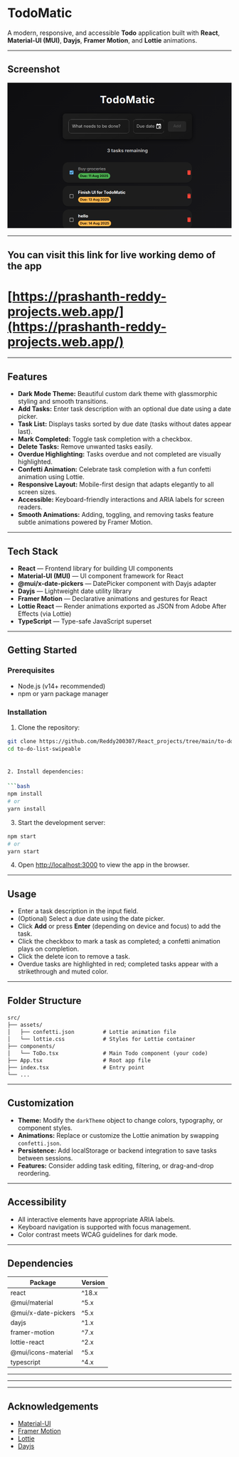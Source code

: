 

# TodoMatic

A modern, responsive, and accessible **Todo** application built with **React**, **Material-UI (MUI)**, **Dayjs**, **Framer Motion**, and **Lottie** animations.

---

## Screenshot

![TodoMatic Demo](./screenshot.png)  

---
## You can visit this link for live working demo of the app 

# [https://prashanth-reddy-projects.web.app/](https://prashanth-reddy-projects.web.app/)
---

## Features

- **Dark Mode Theme:** Beautiful custom dark theme with glassmorphic styling and smooth transitions.
- **Add Tasks:** Enter task description with an optional due date using a date picker.
- **Task List:** Displays tasks sorted by due date (tasks without dates appear last).
- **Mark Completed:** Toggle task completion with a checkbox.
- **Delete Tasks:** Remove unwanted tasks easily.
- **Overdue Highlighting:** Tasks overdue and not completed are visually highlighted.
- **Confetti Animation:** Celebrate task completion with a fun confetti animation using Lottie.
- **Responsive Layout:** Mobile-first design that adapts elegantly to all screen sizes.
- **Accessible:** Keyboard-friendly interactions and ARIA labels for screen readers.
- **Smooth Animations:** Adding, toggling, and removing tasks feature subtle animations powered by Framer Motion.

---

## Tech Stack

- **React** — Frontend library for building UI components
- **Material-UI (MUI)** — UI component framework for React
- **@mui/x-date-pickers** — DatePicker component with Dayjs adapter
- **Dayjs** — Lightweight date utility library
- **Framer Motion** — Declarative animations and gestures for React
- **Lottie React** — Render animations exported as JSON from Adobe After Effects (via Lottie)
- **TypeScript** — Type-safe JavaScript superset

---

## Getting Started

### Prerequisites

- Node.js (v14+ recommended)
- npm or yarn package manager

### Installation

1. Clone the repository:

```bash
git clone https://github.com/Reddy200307/React_projects/tree/main/to-do-list-swipeable
cd to-do-list-swipeable


2. Install dependencies:

```bash
npm install
# or
yarn install
```

3. Start the development server:

```bash
npm start
# or
yarn start
```

4. Open [http://localhost:3000](http://localhost:3000) to view the app in the browser.

---

## Usage

* Enter a task description in the input field.
* (Optional) Select a due date using the date picker.
* Click **Add** or press **Enter** (depending on device and focus) to add the task.
* Click the checkbox to mark a task as completed; a confetti animation plays on completion.
* Click the delete icon to remove a task.
* Overdue tasks are highlighted in red; completed tasks appear with a strikethrough and muted color.

---

## Folder Structure

```
src/
├── assets/
│   ├── confetti.json         # Lottie animation file
│   └── lottie.css            # Styles for Lottie container
├── components/
│   └── ToDo.tsx              # Main Todo component (your code)
├── App.tsx                   # Root app file
├── index.tsx                 # Entry point
└── ...
```

---

## Customization

* **Theme:** Modify the `darkTheme` object to change colors, typography, or component styles.
* **Animations:** Replace or customize the Lottie animation by swapping `confetti.json`.
* **Persistence:** Add localStorage or backend integration to save tasks between sessions.
* **Features:** Consider adding task editing, filtering, or drag-and-drop reordering.

---

## Accessibility

* All interactive elements have appropriate ARIA labels.
* Keyboard navigation is supported with focus management.
* Color contrast meets WCAG guidelines for dark mode.

---

## Dependencies

| Package             | Version |
| ------------------- | ------- |
| react               | ^18.x   |
| @mui/material       | ^5.x    |
| @mui/x-date-pickers | ^5.x    |
| dayjs               | ^1.x    |
| framer-motion       | ^7.x    |
| lottie-react        | ^2.x    |
| @mui/icons-material | ^5.x    |
| typescript          | ^4.x    |

---

---

---

## Acknowledgements

* [Material-UI](https://mui.com/)
* [Framer Motion](https://www.framer.com/motion/)
* [Lottie](https://airbnb.io/lottie/)
* [Dayjs](https://day.js.org/)


